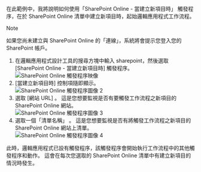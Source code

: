 在此範例中，我將說明如何使用「SharePoint Online - 當建立新項目時」  觸發程序，在於 SharePoint Online 清單中建立新項目時，起始邏輯應用程式工作流程。

> [!NOTE]
> 如果您尚未建立與 SharePoint Online 的「連線」，系統將會提示您登入您的 SharePoint 帳戶。  
> 
> 

1. 在邏輯應用程式設計工具的搜尋方塊中輸入 sharepoint，然後選取 [SharePoint Online - 當建立新項目時] 觸發程序。  
   ![SharePoint Online 觸發程序映像](./media/connectors-create-api-sharepointonline/trigger-1.png)  
2. [當建立新項目時]  控制項隨即顯示。  
   ![SharePoint Online 觸發程序圖像 2](./media/connectors-create-api-sharepointonline/trigger-2.png)   
3. 選取 [網站 URL] 。 這是您想要監視是否有要觸發工作流程之新項目的 SharePoint Online 網站。  
   ![SharePoint Online 觸發程序圖像 3](./media/connectors-create-api-sharepointonline/trigger-3.png)   
4. 選取一個「清單名稱」 。 這是您想要監視是否有將觸發工作流程之新項目的 SharePoint Online 網站上清單。  
   ![SharePoint Online 觸發程序圖像 4](./media/connectors-create-api-sharepointonline/trigger-4.png)   

此時，邏輯應用程式已設有觸發程序，該觸發程序會開始執行工作流程中的其他觸發程序和動作。 這會在每次您選取的 SharePoint Online 清單中有建立新項目的情況時發生。  

